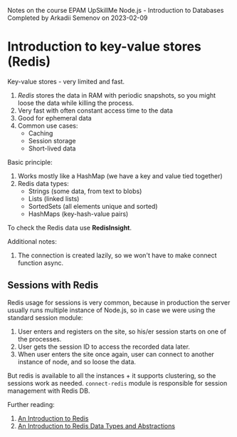 Notes on the course EPAM UpSkillMe Node.js - Introduction to Databases
Completed by Arkadii Semenov on 2023-02-09

# Introduction to key-value stores (Redis)

Key-value stores - very limited and fast.

1. _Redis_ stores the data in RAM with periodic snapshots, so you might loose the data while killing the process.
2. Very fast with often constant access time to the data
3. Good for ephemeral data
4. Common use cases:
   - Caching
   - Session storage
   - Short-lived data

Basic principle:

1. Works mostly like a HashMap (we have a key and value tied together)
2. Redis data types:
   - Strings (some data, from text to blobs)
   - Lists (linked lists)
   - SortedSets (all elements unique and sorted)
   - HashMaps (key-hash-value pairs)

To check the Redis data use **RedisInsight**.

Additional notes:

1. The connection is created lazily, so we won't have to make connect function async.

## Sessions with Redis

Redis usage for sessions is very common, because in production the server usually runs multiple
instance of Node.js, so in case we were using the standard session module:

1. User enters and registers on the site, so his/er session starts on one of the processes.
2. User gets the session ID to access the recorded data later.
3. When user enters the site once again, user can connect to another instance of node, and so loose the data.

But redis is available to all the instances + it supports clustering, so the sessions work as needed.
`connect-redis` module is responsible for session management with Redis DB.

Further reading:

1. [An Introduction to Redis](https://redis.io/topics/introduction)
2. [An Introduction to Redis Data Types and Abstractions](https://redis.io/topics/data-types-intro)
